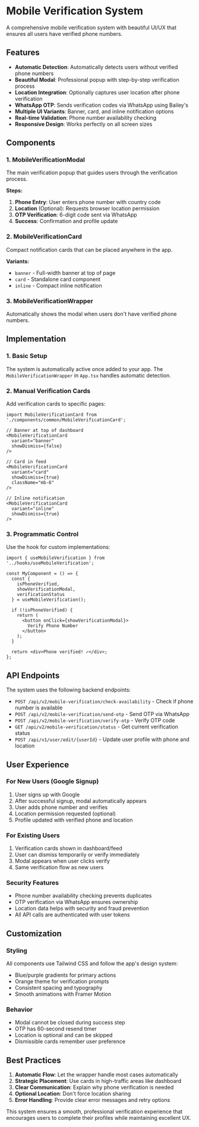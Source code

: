 # Mobile Verification System

A comprehensive mobile verification system with beautiful UI/UX that ensures all users have verified phone numbers.

## Features

- **Automatic Detection**: Automatically detects users without verified phone numbers
- **Beautiful Modal**: Professional popup with step-by-step verification process
- **Location Integration**: Optionally captures user location after phone verification
- **WhatsApp OTP**: Sends verification codes via WhatsApp using Bailey's
- **Multiple UI Variants**: Banner, card, and inline notification options
- **Real-time Validation**: Phone number availability checking
- **Responsive Design**: Works perfectly on all screen sizes

## Components

### 1. MobileVerificationModal
The main verification popup that guides users through the verification process.

**Steps:**
1. **Phone Entry**: User enters phone number with country code
2. **Location** (Optional): Requests browser location permission
3. **OTP Verification**: 6-digit code sent via WhatsApp
4. **Success**: Confirmation and profile update

### 2. MobileVerificationCard
Compact notification cards that can be placed anywhere in the app.

**Variants:**
- `banner` - Full-width banner at top of page
- `card` - Standalone card component
- `inline` - Compact inline notification

### 3. MobileVerificationWrapper
Automatically shows the modal when users don't have verified phone numbers.

## Implementation

### 1. Basic Setup
The system is automatically active once added to your app. The `MobileVerificationWrapper` in `App.tsx` handles automatic detection.

### 2. Manual Verification Cards
Add verification cards to specific pages:

```tsx
import MobileVerificationCard from './components/common/MobileVerificationCard';

// Banner at top of dashboard
<MobileVerificationCard 
  variant="banner" 
  showDismiss={false}
/>

// Card in feed
<MobileVerificationCard 
  variant="card" 
  showDismiss={true}
  className="mb-6"
/>

// Inline notification
<MobileVerificationCard 
  variant="inline" 
  showDismiss={true}
/>
```

### 3. Programmatic Control
Use the hook for custom implementations:

```tsx
import { useMobileVerification } from '../hooks/useMobileVerification';

const MyComponent = () => {
  const { 
    isPhoneVerified, 
    showVerificationModal,
    verificationStatus 
  } = useMobileVerification();

  if (!isPhoneVerified) {
    return (
      <button onClick={showVerificationModal}>
        Verify Phone Number
      </button>
    );
  }

  return <div>Phone verified! ✓</div>;
};
```

## API Endpoints

The system uses the following backend endpoints:

- `POST /api/v2/mobile-verification/check-availability` - Check if phone number is available
- `POST /api/v2/mobile-verification/send-otp` - Send OTP via WhatsApp
- `POST /api/v2/mobile-verification/verify-otp` - Verify OTP code
- `GET /api/v2/mobile-verification/status` - Get current verification status
- `POST /api/v1/user/edit/{userId}` - Update user profile with phone and location

## User Experience

### For New Users (Google Signup)
1. User signs up with Google
2. After successful signup, modal automatically appears
3. User adds phone number and verifies
4. Location permission requested (optional)
5. Profile updated with verified phone and location

### For Existing Users
1. Verification cards shown in dashboard/feed
2. User can dismiss temporarily or verify immediately
3. Modal appears when user clicks verify
4. Same verification flow as new users

### Security Features
- Phone number availability checking prevents duplicates
- OTP verification via WhatsApp ensures ownership
- Location data helps with security and fraud prevention
- All API calls are authenticated with user tokens

## Customization

### Styling
All components use Tailwind CSS and follow the app's design system:
- Blue/purple gradients for primary actions
- Orange theme for verification prompts
- Consistent spacing and typography
- Smooth animations with Framer Motion

### Behavior
- Modal cannot be closed during success step
- OTP has 60-second resend timer
- Location is optional and can be skipped
- Dismissible cards remember user preference

## Best Practices

1. **Automatic Flow**: Let the wrapper handle most cases automatically
2. **Strategic Placement**: Use cards in high-traffic areas like dashboard
3. **Clear Communication**: Explain why phone verification is needed
4. **Optional Location**: Don't force location sharing
5. **Error Handling**: Provide clear error messages and retry options

This system ensures a smooth, professional verification experience that encourages users to complete their profiles while maintaining excellent UX.
